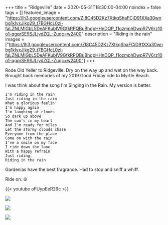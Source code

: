 +++
title =  "Ridgeville"
date = 2020-05-31T18:30:00-04:00
noindex = false
tags = []
featured_image = "https://lh3.googleusercontent.com/ZI8C45D2Kz7XtkqShaFCjD91XXa30wnbg1kIyxJjkg29_t7BGHcL0zi-faLZNLMIGbL5DeAFKubIV9GfkRPQBuBhdpHHnDQP_f1ozmphDwpR7V6rz10o1-qgqrSE9SJLjvdZQL-Zuqc=w2400"
description = "Riding in the rain"
images = ["https://lh3.googleusercontent.com/ZI8C45D2Kz7XtkqShaFCjD91XXa30wnbg1kIyxJjkg29_t7BGHcL0zi-faLZNLMIGbL5DeAFKubIV9GfkRPQBuBhdpHHnDQP_f1ozmphDwpR7V6rz10o1-qgqrSE9SJLjvdZQL-Zuqc=w2400"]
+++

Rode Old Yeller to Ridgeville. Dry on the way up and wet on the way back. Brought back memories of my 2019 Good Friday ride to Myrtle Beach.

I was think about the song I'm Singing in the Rain. My version is better.

```
I'm riding in the rain
Just riding in the rain
What a glorious feelin'
I'm happy again
I'm laughing at clouds
So dark up above
The sun's in my heart
And I'm ready for miles
Let the stormy clouds chase
Everyone from the place
Come on with the rain
I've a smile on my face
I ride down the lane
With a happy refrain
Just riding,
Riding in the rain
```

Gardenias have the best fragrance. Had to stop and sniff a whiff.

Ride on. ☮

{{< youtube oFUypEeR29c >}}

<a href='https://lh3.googleusercontent.com/ZI8C45D2Kz7XtkqShaFCjD91XXa30wnbg1kIyxJjkg29_t7BGHcL0zi-faLZNLMIGbL5DeAFKubIV9GfkRPQBuBhdpHHnDQP_f1ozmphDwpR7V6rz10o1-qgqrSE9SJLjvdZQL-Zuqc=w2400'><img src='https://lh3.googleusercontent.com/ZI8C45D2Kz7XtkqShaFCjD91XXa30wnbg1kIyxJjkg29_t7BGHcL0zi-faLZNLMIGbL5DeAFKubIV9GfkRPQBuBhdpHHnDQP_f1ozmphDwpR7V6rz10o1-qgqrSE9SJLjvdZQL-Zuqc=w2400'></a>

<a href='https://lh3.googleusercontent.com/311xm6LwEwuLU27WKvROIqoudNhK5ivEfc8-BBLV_AGeok8rNuDTI7YgGJkHW1A7XYvLU6c1CATm2jITJAAV59pmiJ-kzBvmivaaLGdON2dsmuhLvqGFyDcl9trbKIuiRluuj0cdFFU=w2400'><img src='https://lh3.googleusercontent.com/311xm6LwEwuLU27WKvROIqoudNhK5ivEfc8-BBLV_AGeok8rNuDTI7YgGJkHW1A7XYvLU6c1CATm2jITJAAV59pmiJ-kzBvmivaaLGdON2dsmuhLvqGFyDcl9trbKIuiRluuj0cdFFU=w2400'></a>

<a href='https://lh3.googleusercontent.com/YNmHmPlcQYisgGNGncRdvAtoTt2Vv19HVeXuEayab7wSk-TCdq4vT4q-tab2WYNdkvH4CVnFVW05tJ9Q_GyCa6iEt6D-Q-5gumf73vfcLWM2kJCmbIOH3WtJVLO3GeJKyHmGu8Bq-oM=w2400'><img src='https://lh3.googleusercontent.com/YNmHmPlcQYisgGNGncRdvAtoTt2Vv19HVeXuEayab7wSk-TCdq4vT4q-tab2WYNdkvH4CVnFVW05tJ9Q_GyCa6iEt6D-Q-5gumf73vfcLWM2kJCmbIOH3WtJVLO3GeJKyHmGu8Bq-oM=w2400'></a>
